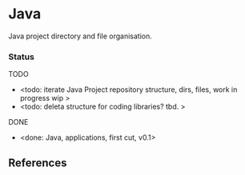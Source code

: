 # Java

Java project directory and file organisation.

### Status

TODO
* <todo: iterate Java Project repository structure, dirs, files, work in progress wip >
* <todo: deleta structure for coding libraries? tbd. >

DONE
* <done: Java, applications, first cut, v0.1>

## References

